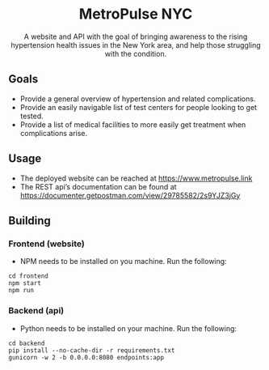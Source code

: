 <div align="center">

# MetroPulse NYC

A website and API with the goal of bringing awareness to the rising hypertension health issues in the New York area, and help those struggling with the condition.

</div>

## Goals

- Provide a general overview of hypertension and related complications.
- Provide an easily navigable list of test centers for people looking to get tested.
- Provide a list of medical facilities to more easily get treatment when complications arise.

## Usage

- The deployed website can be reached at https://www.metropulse.link
- The REST api’s documentation can be found at https://documenter.getpostman.com/view/29785582/2s9YJZ3jGy

## Building

### Frontend (website)

- NPM needs to be installed on you machine. Run the following:

```
cd frontend
npm start
npm run
```

### Backend (api)

- Python needs to be installed on your machine. Run the following:

```
cd backend
pip install --no-cache-dir -r requirements.txt
gunicorn -w 2 -b 0.0.0.0:8080 endpoints:app
```
